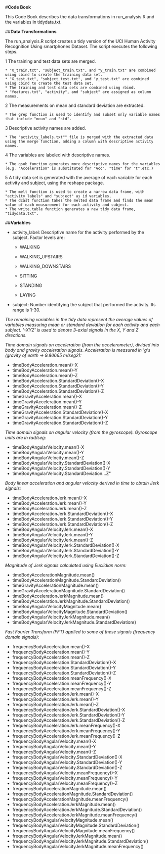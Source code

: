 #**Code Book**

This Code Book describes the data transformations in run_analysis.R and the variables in tidydata.txt.

##**Data Transformations**

The run_analysis.R script creates a tidy version of the UCI Human Activity Recognition Using smartphones Dataset. The script executes the following steps.

1 The training and test data sets are merged. 

    * "X_train.txt", "subject_train.txt", and "y_train.txt" are combined using cbind to create the training data set.
    * "X_test.txt", "subject_test.txt", and "y_test.txt" are combined using cbind to create the test data set.
    * The training and test data sets are combined using rbind.
    * "features.txt", "activity", and "subject" are assigned as column names.

2 The measurements on mean and standard deviation are extracted.

    * The grep function is used to identify and subset only variable names that include "mean" and "std".

3 Descriptive activity names are added.

    * The "activity_labels.txt"" file is merged with the extracted data using the merge function, adding a column with descriptive activity names.

4 The variables are labeled with descriptive names.

    * The gsub function generates more descriptive names for the variables (e.g. "Acceleration" is substituted for "Acc", "time" for "t",etc.)

5 A tidy data set is generated with the average of each variable for each activity and subject, using the reshape package.

    * The melt function is used to create a narrow data frame, with "activity_labels" and "subject" as id variables.
    * The dcast function takes the melted data frame and finds the mean value of each measurement for each activity and subject.
    * The write.table function generates a new tidy data frame, "tidydata.txt".

##**Variables**

* activity_label: Descriptive name for the activity performed by the subject. Factor levels are:

    * WALKING

    * WALKING_UPSTAIRS

    * WALKING_DOWNSTAIRS

    * SITTING

    * STANDING

    * LAYING
	
* subject: Number identifying the subject that performed the activity. Its range is 1-30.

*The remaining variables in the tidy data represent the average values of variables measuring mean or standard
deviation for each activity and each subject. '-XYZ' is used to denote 3-axial signals in the X, Y and 
Z directions.*

*Time domain signals on acceleration (from the accelerometer), divided into body and gravity acceleration signals. Acceleration is measured in 'g's (gravity of earth -> 9.80665 m/seg2):*

* timeBodyAcceleration.mean()-X                          
* timeBodyAcceleration.mean()-Y                          
* timeBodyAcceleration.mean()-Z                          
* timeBodyAcceleration.StandardDeviation()-X             
* timeBodyAcceleration.StandardDeviation()-Y
* timeBodyAcceleration.StandardDeviation()-Z             
* timeGravityAcceleration.mean()-X                     
* timeGravityAcceleration.mean()-Y                      
* timeGravityAcceleration.mean()-Z                       
* timeGravityAcceleration.StandardDeviation()-X         
* timeGravityAcceleration.StandardDeviation()-Y         
* timeGravityAcceleration.StandardDeviation()-Z       

*Time domain signals on angular velocity (from the gyroscope). Gyroscope units are in rad/seg:*

* timeBodyAngularVelocity.mean()-X                      
* timeBodyAngularVelocity.mean()-Y                       
* timeBodyAngularVelocity.mean()-Z                       
* timeBodyAngularVelocity.StandardDeviation()-X          
* timeBodyAngularVelocity.StandardDeviation()-Y          
* timeBodyAngularVelocity.StandardDeviation...Z"       

*Body linear acceleration and angular velocity derived in time to obtain Jerk signals:*

* timeBodyAccelerationJerk.mean()-X                      
* timeBodyAccelerationJerk.mean()-Y                       
* timeBodyAccelerationJerk.mean()-Z                      
* timeBodyAccelerationJerk.StandardDeviation()-X      
* timeBodyAccelerationJerk.StandardDeviation()-Y         
* timeBodyAccelerationJerk.StandardDeviation()-Z            
* timeBodyAngularVelocityJerk.mean()-X                   
* timeBodyAngularVelocityJerk.mean()-Y                    
* timeBodyAngularVelocityJerk.mean()-Z                   
* timeBodyAngularVelocityJerk.StandardDeviation()-X      
* timeBodyAngularVelocityJerk.StandardDeviation()-Y      
* timeBodyAngularVelocityJerk.StandardDeviation()-Z       

*Magnitude of Jerk signals calculated using Euclidian norm:*
                  
* timeBodyAccelerationMagnitude.mean()                   
* timeBodyAccelerationMagnitude.StandardDeviation()      
* timeGravityAccelerationMagnitude.mean()        
* timeGravityAccelerationMagnitude.StandardDeviation()   
* timeBodyAccelerationJerkMagnitude.mean()               
* timeBodyAccelerationJerkMagnitude.StandardDeviation()  
* timeBodyAngularVelocityMagnitude.mean()                
* timeBodyAngularVelocityMagnitude.StandardDeviation()   
* timeBodyAngularVelocityJerkMagnitude.mean()            
* timeBodyAngularVelocityJerkMagnitude.StandardDeviation()

*Fast Fourier Transform (FFT) applied to some of these signals (frequency domain signals):* 

* frequencyBodyAcceleration.mean()-X                  
* frequencyBodyAcceleration.mean()-Y                      
* frequencyBodyAcceleration.mean()-Z                     
* frequencyBodyAcceleration.StandardDeviation()-X        
* frequencyBodyAcceleration.StandardDeviation()-Y        
* frequencyBodyAcceleration.StandardDeviation()-Z        
* frequencyBodyAcceleration.meanFrequency()-X            
* frequencyBodyAcceleration.meanFrequency()-Y            
* frequencyBodyAcceleration.meanFrequency()-Z            
* frequencyBodyAccelerationJerk.mean()-X                 
* frequencyBodyAccelerationJerk.mean()-Y                 
* frequencyBodyAccelerationJerk.mean()-Z                 
* frequencyBodyAccelerationJerk.StandardDeviation()-X    
* frequencyBodyAccelerationJerk.StandardDeviation()-Y    
* frequencyBodyAccelerationJerk.StandardDeviation()-Z    
* frequencyBodyAccelerationJerk.meanFrequency()-X        
* frequencyBodyAccelerationJerk.meanFrequency()-Y        
* frequencyBodyAccelerationJerk.meanFrequency()-Z        
* frequencyBodyAngularVelocity.mean()-X                  
* frequencyBodyAngularVelocity.mean()-Y                  
* frequencyBodyAngularVelocity.mean()-Z                  
* frequencyBodyAngularVelocity.StandardDeviation()-X     
* frequencyBodyAngularVelocity.StandardDeviation()-Y     
* frequencyBodyAngularVelocity.StandardDeviation()-Z      
* frequencyBodyAngularVelocity.meanFrequency()-X         
* frequencyBodyAngularVelocity.meanFrequency()-Y         
* frequencyBodyAngularVelocity.meanFrequency()-Z         
* frequencyBodyAccelerationMagnitude.mean()              
* frequencyBodyAccelerationMagnitude.StandardDeviation() 
* frequencyBodyAccelerationMagnitude.meanFrequency()     
* frequencyBodyAccelerationJerkMagnitude.mean()          
* frequencyBodyAccelerationJerkMagnitude.StandardDeviation()
* frequencyBodyAccelerationJerkMagnitude.meanFrequency() 
* frequencyBodyAngularVelocityMagnitude.mean()        
* frequencyBodyAngularVelocityMagnitude.StandardDeviation() 
* frequencyBodyAngularVelocityMagnitude.meanFrequency()  
* frequencyBodyAngularVelocityJerkMagnitude.mean()        
* frequencyBodyAngularVelocityJerkMagnitude.StandardDeviation()
* frequencyBodyAngularVelocityJerkMagnitude.meanFrequency()

